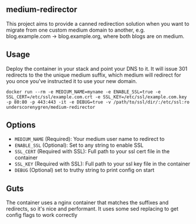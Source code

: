 ## medium-redirector

This project aims to provide a canned redirection solution when you
want to migrate from one custom medium domain to another, e.g.
blog.example.com -> blog.example.org, where both blogs are on medium.

## Usage

Deploy the container in your stack and point your DNS to it. It will
issue 301 redirects to the the unique medium suffix, which medium
will redirect for you once you've instructed it to use your new domain.

```
docker run --rm -e MEDIUM_NAME=myname -e ENABLE_SSL=true -e SSL_CERT=/etc/ssl/example.com.crt -e SSL_KEY=/etc/ssl/example.com.key -p 80:80 -p 443:443 -it -e DEBUG=true -v /path/to/ssl/dir/:/etc/ssl:ro underscorenygren/medium-redirector
```

## Options

- `MEDIUM_NAME` (Required): Your medium user name to redirect to
- `ENABLE_SSL` (Optional): Set to any string to enable SSL
- `SSL_CERT` (Required with SSL): Full path to your ssl cert file in the container
- `SSL_KEY` (Required with SSL): Full path to your ssl key file in the container
- `DEBUG` (Optional) set to truthy string to print config on start

## Guts

The container uses a nginx container that matches the suffixes and redirects,
so it's nice and performant. It uses some sed replacing to get config
flags to work correctly
